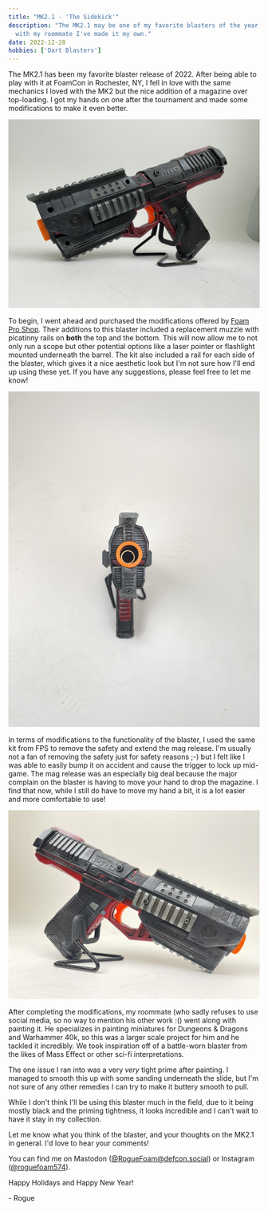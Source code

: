 ```yaml
---
title: "MK2.1 - 'The Sidekick'"
description: "The MK2.1 may be one of my favorite blasters of the year, so together
  with my roommate I've made it my own."
date: 2022-12-28
hobbies: ['Dart Blasters']
---
```


The MK2.1 has been my favorite blaster release of 2022. After being able to play with it at FoamCon in Rochester, NY, I fell in love with the same mechanics I loved with the MK2 but the nice addition of a magazine over top-loading. I got my hands on one after the tournament and made some modifications to make it even better.

![Left side view of blaster](img_4129.JPG)

To begin, I went ahead and purchased the modifications offered by [Foam Pro Shop](https://foamproshop.com/products/mk-2-1-kit?_pos=1&_sid=95f4fea50&_ss=r "Foam Pro Shop"). Their additions to this blaster included a replacement muzzle with picatinny rails on **both** the top and the bottom. This will now allow me to not only run a scope but other potential options like a laser pointer or flashlight mounted underneath the barrel. The kit also included a rail for each side of the blaster, which gives it a nice aesthetic look but I'm not sure how I'll end up using these yet. If you have any suggestions, please feel free to let me know!

![View down the barrel of the blaster](img_4113.JPG)

In terms of modifications to the functionality of the blaster, I used the same kit from FPS to remove the safety and extend the mag release. I'm usually not a fan of removing the safety just for safety reasons ;-) but I felt like I was able to easily bump it on accident and cause the trigger to lock up mid-game. The mag release was an especially big deal because the major complain on the blaster is having to move your hand to drop the magazine. I find that now, while I still do have to move my hand a bit, it is a lot easier and more comfortable to use!

![Right side view of blaster](img_4105.JPG)

After completing the modifications, my roommate (who sadly refuses to use social media, so no way to mention his other work :() went along with painting it. He specializes in painting miniatures for Dungeons & Dragons and Warhammer 40k, so this was a larger scale project for him and he tackled it incredibly. We took inspiration off of a battle-worn blaster from the likes of Mass Effect or other sci-fi interpretations. 

The one issue I ran into was a very _very_ tight prime after painting. I managed to smooth this up with some sanding underneath the slide, but I'm not sure of any other remedies I can try to make it buttery smooth to pull.

While I don't think I'll be using this blaster much in the field, due to it being mostly black and the priming tightness, it looks incredible and I can't wait to have it stay in my collection.

Let me know what you think of the blaster, and your thoughts on the MK2.1 in general. I'd love to hear your comments!

You can find me on Mastodon ([@RogueFoam@defcon.social](https://defcon.social/@roguefoam)) or Instagram ([@roguefoam574](https://www.instagram.com/roguefoam574/)).

Happy Holidays and Happy New Year!

\- Rogue